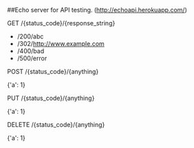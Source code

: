 ##Echo server for API testing. (http://echoapi.herokuapp.com/)

GET /{status_code}/{response_string}

* /200/abc
* /302/http://www.example.com
* /400/bad
* /500/error

POST /{status_code}/{anything}

{'a': 1}

PUT /{status_code}/{anything}

{'a': 1}

DELETE /{status_code}/{anything}

{'a': 1}
